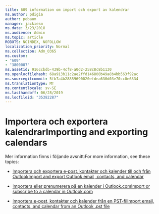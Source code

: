 ```yaml
---
title: 609 information om import och export av kalendrar
ms.author: pdigia
author: pebaum
manager: jackiesm
ms.date: 3/23/2018
ms.audience: Admin
ms.topic: article
ROBOTS: NOINDEX, NOFOLLOW
localization_priority: Normal
ms.collection: Adm_O365
ms.custom:
- "609"
- "3800007"
ms.assetid: 916ccbdb-439b-4cf8-a0d2-258c8c8b1130
ms.openlocfilehash: 68a913b11c2ae2ffd146800b49a8b4bb563f92ac
ms.sourcegitcommit: 5fb7a4b28859690020efdea630d03e70cc0e6334
ms.translationtype: MT
ms.contentlocale: sv-SE
ms.lasthandoff: 06/28/2019
ms.locfileid: "35382287"
---
```

# <a name="importing-and-exporting-calendars"></a><span data-ttu-id="4f77c-102">Importera och exportera kalendrar</span><span class="sxs-lookup"><span data-stu-id="4f77c-102">Importing and exporting calendars</span></span>

<span data-ttu-id="4f77c-103">Mer information finns i följande avsnitt:</span><span class="sxs-lookup"><span data-stu-id="4f77c-103">For more information, see these topics:</span></span>
  
- [<span data-ttu-id="4f77c-104">Importera och exportera e-post, kontakter och kalender till och från Outlook</span><span class="sxs-lookup"><span data-stu-id="4f77c-104">Import and export Outlook email, contacts, and calendar</span></span>](https://support.office.com/article/92577192-3881-4502-b79d-c3bbada6c8ef)

- [<span data-ttu-id="4f77c-105">Importera eller prenumerera på en kalender i Outlook.com</span><span class="sxs-lookup"><span data-stu-id="4f77c-105">Import or subscribe to a calendar in Outlook.com</span></span>](https://support.office.com/article/cff1429c-5af6-41ec-a5b4-74f2c278e98c)

- [<span data-ttu-id="4f77c-106">Importera e-post, kontakter och kalender från en PST-fil</span><span class="sxs-lookup"><span data-stu-id="4f77c-106">Import email, contacts, and calendar from an Outlook .pst file</span></span>](https://support.office.com/article/431a8e9a-f99f-4d5f-ae48-ded54b3440ac)
